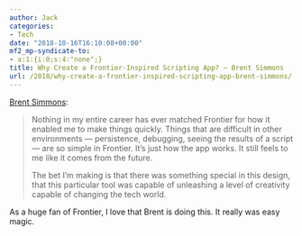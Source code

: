 ```yaml
---
author: Jack
categories:
- Tech
date: "2018-10-16T16:10:08+00:00"
mf2_mp-syndicate-to:
- a:1:{i:0;s:4:"none";}
title: Why Create a Frontier-Inspired Scripting App? – Brent Simmons
url: /2018/why-create-a-frontier-inspired-scripting-app-brent-simmons/
---
```

[Brent Simmons][1]:

> Nothing in my entire career has ever matched Frontier for how it enabled me to make things quickly. Things that are difficult in other environments — persistence, debugging, seeing the results of a script — are so simple in Frontier. It’s just how the app works. It still feels to me like it comes from the future.
> 
> The bet I’m making is that there was something special in this design, that this particular tool was capable of unleashing a level of creativity capable of changing the tech world.

As a huge fan of Frontier, I love that Brent is doing this. It really was easy magic.

 [1]: http://inessential.com/2018/10/15/why_create_a_frontier_inspired_scripting